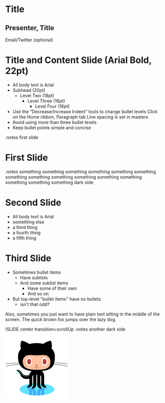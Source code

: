 <!SLIDE cover>

<script>
$("body,html").append('<div id="copyright" style="display:none;">&copy; 2012 SpringOne 2GX. All rights reserved. Do not distribute without permission.</div>')
$(".cover").bind("showoff:show", function (event) {
	$("#footer").hide();
	$("#copyright").show();
});
$(".cover").bind("showoff:next", function (event) {
	$("#footer").show();
	$("#copyright").hide();
});
</script>

# Title #

## Presenter, Title ##
Email/Twitter (optional)



<!SLIDE bullets>

# Title and Content Slide (Arial Bold, 22pt) #

* All body text is Arial
* Subhead (20pt)
  * Level Two (18pt)
    * Level Three (16pt)
      * Level Four (16pt)
* Use the “Decrease/Increase Indent” tools to change bullet levels
Click on the Home ribbon, Paragraph tab
Line spacing is set in masters
* Avoid using more than three bullet levels
* Keep bullet points simple and concise



<!SLIDE title-slide>
.notes first slide

# First Slide #

<!SLIDE bullets incremental transition=fade>
.notes something something something something something something something something something something something something something something something dark side

# Second Slide #

* All body text is Arial
* something else
* a third thing
* a fourth thing
* a fifth thing

<!SLIDE bullets>
# Third Slide

* Sometimes bullet items
  * Have sublists
  * And some sublist items
    * Have some of their own
    * And so on
* But top-level "bullet items" have no bullets
  * isn't that odd?

Also, sometimes you just want to have plain text sitting in the middle
of the screen. The quick brown fox jumps over the lazy dog.

!SLIDE center transition=scrollUp
.notes another dark side

![octocat](octocat.png)
